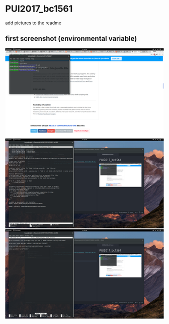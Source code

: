 # PUI2017_bc1561

add pictures to the readme

## first screenshot (environmental variable)


![Alt text](images/screenshot1.png)
![Alt text](images/screenshot2.png)
![Alt text](images/screenshot3.png)
